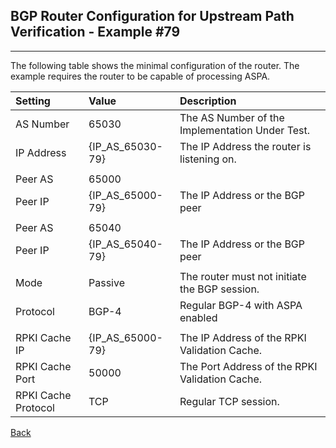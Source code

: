 ## BGP Router Configuration for Upstream Path Verification - Example #79
---
The following table shows the minimal configuration of the router. The example
requires the router to be capable of processing ASPA.

| Setting    | Value | Description                                             |
| :--------- | :---- | :------------------------------------------------------ | 
| AS Number  | 65030 |  The AS Number of the Implementation Under Test.        |
| IP Address | {IP_AS_65030-79} | The IP Address the router is listening on.   |
|            |       |                                                         |
| Peer AS    | 65000 |                                                         |
| Peer IP    | {IP_AS_65000-79} | The IP Address or the BGP peer               | 
|            |       |                                                         |
| Peer AS    | 65040 |                                                         |
| Peer IP    | {IP_AS_65040-79} | The IP Address or the BGP peer               | 
|            |       |                                                         |
| Mode       | Passive | The router must not initiate the BGP session.         |
| Protocol   | BGP-4 | Regular BGP-4 with ASPA enabled                         |
|            |       |                                                         |
| RPKI Cache IP | {IP_AS_65000-79} | The IP Address of the RPKI Validation Cache.|
| RPKI Cache Port | 50000 | The Port Address of the RPKI Validation Cache.     |
| RPKI Cache Protocol | TCP | Regular TCP session.                             |

[Back](exp79.README.tpl.md)
